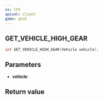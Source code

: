 ```yaml
---
ns: CFX
apiset: client
game: gta5
---
```

## GET_VEHICLE_HIGH_GEAR

```c
int GET_VEHICLE_HIGH_GEAR(Vehicle vehicle);
```


## Parameters
* **vehicle**: 

## Return value
